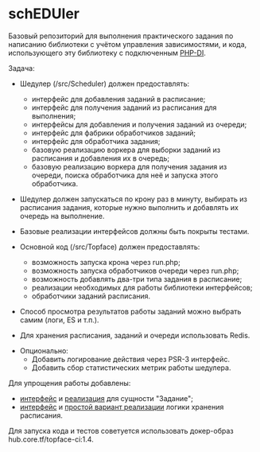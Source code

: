 # schEDUler

Базовый репозиторий для выполнения практического задания по написанию библиотеки с учётом управления зависимостями, и кода, использующего эту библиотеку с подключенным [PHP-DI](http://php-di.org).

Задача:

* Шедулер (/src/Scheduler) должен предоставлять:
    + интерфейс для добавления заданий в расписание;
    + интерфейс для получения заданий из расписания для выполнения;
    * интерфейсы для добавления и получения заданий из очереди;
    * интерфейс для фабрики обработчиков заданий;
    * интерфейс для обработчика задания;
    * базовую реализацию воркера для выборки заданий из расписания и добавления их в очередь;
    * базовую реализацию воркера для получения задания из очереди, поиска обработчика для неё и запуска этого обработчика.
    
* Шедулер должен запускаться по крону раз в минуту, выбирать из расписания задания, которые нужно выполнить и добавлять их очередь на выполнение.
* Базовые реализации интерфейсов должны быть покрыты тестами.

* Основной код (/src/Topface) должен предоставлять:
    + возможность запуска крона через run.php;
    + возможность запуска обработчиков очереди через run.php;
    + возможность добавлять два-три типа задания в расписание;
    + реализации необходимых для работы библиотеки интерфейсов;
    + обработчики заданий расписания.
* Способ просмотра результатов работы заданий можно выбрать самим (логи, ES и т.п.). 
+ Для хранения расписания, заданий и очереди использовать Redis.
* Опционально:
    * Добавить логирование действия через PSR-3 интерфейс.
    * Добавить сбор статистических метрик работы шедулера.

Для упрощения работы добавлены:
* [интерфейс](/src/Scheduler/Task/SchedulerTaskInterface.php) и [реализация](/src/Scheduler/Task/SchedulerTask.php) для сущности "Задание";
* [интерфейс](/src/Scheduler/SchedulerInterface.php) и [простой вариант реализации](/src/Scheduler/Scheduler.php) логики хранения расписания.

Для запуска кода и тестов советуется использовать докер-образ hub.core.tf/topface-ci:1.4.
